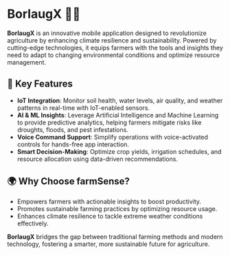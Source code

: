 
# BorlaugX 🌾📱

**BorlaugX** is an innovative mobile application designed to revolutionize agriculture by enhancing climate resilience and sustainability. Powered by cutting-edge technologies, it equips farmers with the tools and insights they need to adapt to changing environmental conditions and optimize resource management.

## 🌟 Key Features
- **IoT Integration**: Monitor soil health, water levels, air quality, and weather patterns in real-time with IoT-enabled sensors.  
- **AI & ML Insights**: Leverage Artificial Intelligence and Machine Learning to provide predictive analytics, helping farmers mitigate risks like droughts, floods, and pest infestations.  
- **Voice Command Support**: Simplify operations with voice-activated controls for hands-free app interaction.  
- **Smart Decision-Making**: Optimize crop yields, irrigation schedules, and resource allocation using data-driven recommendations.  

## 🌍 Why Choose farmSense?
- Empowers farmers with actionable insights to boost productivity.  
- Promotes sustainable farming practices by optimizing resource usage.  
- Enhances climate resilience to tackle extreme weather conditions effectively.  

**BorlaugX** bridges the gap between traditional farming methods and modern technology, fostering a smarter, more sustainable future for agriculture.
